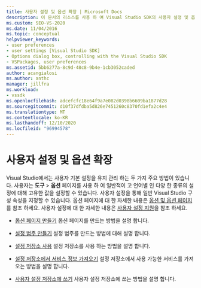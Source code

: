 ```yaml
---
title: 사용자 설정 및 옵션 확장 | Microsoft Docs
description: 이 문서의 리소스를 사용 하 여 Visual Studio SDK의 사용자 설정 및 옵션을 확장 하는 방법에 대해 알아봅니다.
ms.custom: SEO-VS-2020
ms.date: 11/04/2016
ms.topic: conceptual
helpviewer_keywords:
- user preferences
- user settings [Visual Studio SDK]
- Options dialog box, controlling with the Visual Studio SDK
- VSPackages, user preferences
ms.assetid: 5bb6277a-8c9d-48c8-9b4e-1cb3052caded
author: acangialosi
ms.author: anthc
manager: jillfra
ms.workload:
- vssdk
ms.openlocfilehash: adcefcfc18e64f9a7e082d0398b6609ba1877d28
ms.sourcegitcommit: d10f37dfdba5d826e7451260c8370fd1efa2c4e4
ms.translationtype: MT
ms.contentlocale: ko-KR
ms.lasthandoff: 12/10/2020
ms.locfileid: "96994578"
---
```

# <a name="extend-user-settings-and-options"></a>사용자 설정 및 옵션 확장
Visual Studio에서는 사용자 기본 설정을 유지 관리 하는 두 가지 주요 방법이 있습니다. 사용자는 **도구**  >  **옵션** 페이지를 사용 하 여 일반적이 고 언어별 인 다양 한 종류의 설정에 대해 고유한 값을 설정할 수 있습니다. 사용자 설정을 통해 일반 Visual Studio 구성 속성을 지정할 수 있습니다. 옵션 페이지에 대 한 자세한 내용은 [옵션 및 옵션 페이지](../extensibility/internals/options-and-options-pages.md)를 참조 하세요. 사용자 설정에 대 한 자세한 내용은 [사용자 설정 지원](../extensibility/internals/support-for-user-settings.md)을 참조 하세요.

- [옵션 페이지 만들기](../extensibility/creating-an-options-page.md) 옵션 페이지를 만드는 방법을 설명 합니다.

- [설정 범주 만들기](../extensibility/creating-a-settings-category.md) 설정 범주를 만드는 방법에 대해 설명 합니다.

- [설정 저장소 사용](../extensibility/using-the-settings-store.md) 설정 저장소를 사용 하는 방법을 설명 합니다.

- [설정 저장소에서 서비스 정보 가져오기](../extensibility/getting-service-information-from-the-settings-store.md) 설정 저장소에서 사용 가능한 서비스를 가져오는 방법을 설명 합니다.

- [사용자 설정 저장소에 쓰기](../extensibility/writing-to-the-user-settings-store.md) 사용자 설정 저장소에 쓰는 방법을 설명 합니다.
